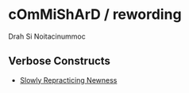 # cOmMiShArD / rewording
Drah Si Noitacinummoc

## Verbose Constructs
- [Slowly Repracticing Newness](blog/2024/slowly-repractiing-newness.md)
